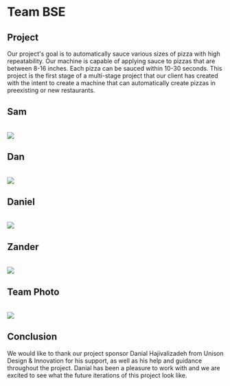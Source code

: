# Team BSE

## Project

Our project's goal is to automatically sauce various sizes of pizza with high repeatability. Our machine is capable of applying sauce to pizzas that are between 8-16 inches. Each pizza can be sauced within 10-30 seconds. This project is the first stage of a multi-stage project that our client has created with the intent to create a machine that can automatically create pizzas in preexisting or new restaurants. 

<div class="block" markdown="1">
<h2>Sam</h2>
<br>
<div class="inner-block" markdown="1">
<img src="team-bios-photos/engr/bse/Photo Sam.JPG" class="portrait-img">

<br>
</div>
</div>

<div class="block" markdown="1">
<h2>Dan</h2>
<br>
<div class="inner-block" markdown="1">
<img src="team-bios-photos/engr/bse/photo-dan-f.JPG" class="portrait-img">

<br>
</div>

<div class="block" markdown="1">
<h2>Daniel</h2>
<br>
<div class="inner-block" markdown="1">
<img src="team-bios-photos/engr/bse/photo-daniel-higgins.JPG" class="portrait-img">

<br>
</div>

<div class="block" markdown="1">
<h2>Zander</h2>
<br>
<div class="inner-block" markdown="1">
<img src="team-bios-photos/engr/bse/photo-zander-s.JPG" class="portrait-img">

<br>
</div>

<div class="block" markdown="1">
<h2>Team Photo</h2>
<br>
<div class="inner-block" markdown="1">
<img src="team-bios-photos/engr/bse/photo-team-bse.jpg" class="portrait-img">
<br>

</div>
</div>

## Conclusion

We would like to thank our project sponsor Danial Hajivalizadeh from Unison Design & Innovation for his support, as well as his help and guidance throughout the project. Danial has been a pleasure to work with and we are excited to see what the future iterations of this project look like.